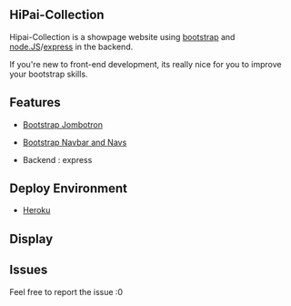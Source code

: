 ## HiPai-Collection

Hipai-Collection is a showpage website using [bootstrap](https://getbootstrap.com) and [node.JS](https://nodejs.org/en/)/[express](https://github.com/expressjs/express) in the backend.

If you're new to front-end development, its really nice for you to improve your bootstrap skills.

  

## Features

* [Bootstrap Jombotron](https://getbootstrap.com/docs/4.1/components/jumbotron/)

* [Bootstrap Navbar and Navs](https://getbootstrap.com/docs/4.1/components/navbar/)

* Backend : express
  

## Deploy Environment

  * [Heroku](https://www.heroku.com)

  
## Display


## Issues
Feel free to report the issue :0



